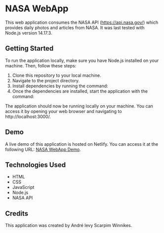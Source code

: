 # NASA WebApp

This web application consumes the NASA API (https://api.nasa.gov/) which provides daily photos and articles from NASA. It was last tested with Node.js version 14.17.3.

## Getting Started

To run the application locally, make sure you have Node.js installed on your machine. Then, follow these steps:

1. Clone this repository to your local machine.
2. Navigate to the project directory.
3. Install dependencies by running the command:
4. Once the dependencies are installed, start the application with the command:
 
The application should now be running locally on your machine. You can access it by opening your web browser and navigating to http://localhost:3000/.

## Demo

A live demo of this application is hosted on Netlify. You can access it at the following URL: [NASA WebApp Demo](https://nasa-webapp.netlify.app/).

## Technologies Used

- HTML
- CSS
- JavaScript
- Node.js
- NASA API

## Credits

This application was created by André levy Scarpim Winnikes.

